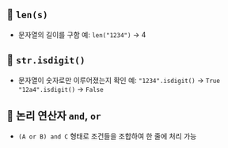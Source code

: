 ## 🔹 `len(s)`
- 문자열의 길이를 구함
  예: `len("1234")` → 4

## 🔹 `str.isdigit()`
- 문자열이 숫자로만 이루어졌는지 확인
  예: `"1234".isdigit()` → `True`
       `"12a4".isdigit()` → `False`

## 🔹 논리 연산자 `and`, `or`
- `(A or B) and C` 형태로 조건들을 조합하여 한 줄에 처리 가능
